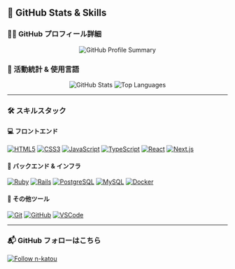 ## 🌟 GitHub Stats & Skills


### 🧑‍💻 GitHub プロフィール詳細
<p align="center">
  <img src="https://github-profile-summary-cards.vercel.app/api/cards/profile-details?username=n-katou&theme=2077" alt="GitHub Profile Summary"/>
</p>

### 🚀 活動統計 & 使用言語
<p align="center">
  <img src="https://github-readme-stats.vercel.app/api?username=n-katou&show_icons=true&count_private=true&theme=tokyonight&hide_border=true" alt="GitHub Stats" />
  <img src="https://github-readme-stats.vercel.app/api/top-langs/?username=n-katou&layout=compact&theme=tokyonight&hide_border=true" alt="Top Languages" />
</p>

---

### 🛠️ スキルスタック

#### 💻 フロントエンド
[![HTML5](https://img.shields.io/badge/HTML5-E34F26?style=flat&logo=html5&logoColor=white)](https://developer.mozilla.org/en-US/docs/Web/HTML)
[![CSS3](https://img.shields.io/badge/CSS3-1572B6?style=flat&logo=css3&logoColor=white)](https://developer.mozilla.org/en-US/docs/Web/CSS)
[![JavaScript](https://img.shields.io/badge/JavaScript-F7DF1E?style=flat&logo=javascript&logoColor=black)](https://developer.mozilla.org/en-US/docs/Web/JavaScript)
[![TypeScript](https://img.shields.io/badge/TypeScript-007ACC?style=flat&logo=typescript&logoColor=white)](https://www.typescriptlang.org/)
[![React](https://img.shields.io/badge/React-61DAFB?style=flat&logo=react&logoColor=black)](https://reactjs.org/)
[![Next.js](https://img.shields.io/badge/Next.js-000000?style=flat&logo=next.js&logoColor=white)](https://nextjs.org/)

#### 🔧 バックエンド & インフラ
[![Ruby](https://img.shields.io/badge/Ruby-CC342D?style=flat&logo=ruby&logoColor=white)](https://www.ruby-lang.org/)
[![Rails](https://img.shields.io/badge/Ruby_on_Rails-CC0000?style=flat&logo=ruby-on-rails&logoColor=white)](https://rubyonrails.org/)
[![PostgreSQL](https://img.shields.io/badge/PostgreSQL-336791?style=flat&logo=postgresql&logoColor=white)](https://www.postgresql.org/)
[![MySQL](https://img.shields.io/badge/MySQL-4479A1?style=flat&logo=mysql&logoColor=white)](https://www.mysql.com/)
[![Docker](https://img.shields.io/badge/Docker-2496ED?style=flat&logo=docker&logoColor=white)](https://www.docker.com/)

#### 🧰 その他ツール
[![Git](https://img.shields.io/badge/Git-F05032?style=flat&logo=git&logoColor=white)](https://git-scm.com/)
[![GitHub](https://img.shields.io/badge/GitHub-181717?style=flat&logo=github&logoColor=white)](https://github.com/n-katou)
[![VSCode](https://img.shields.io/badge/VSCode-0078D4?style=flat&logo=visual-studio-code&logoColor=white)](https://code.visualstudio.com/)

---

### 📬 GitHub フォローはこちら  
[![Follow n-katou](https://img.shields.io/badge/GitHub-Follow-181717?style=for-the-badge&logo=github&logoColor=white)](https://github.com/n-katou)
